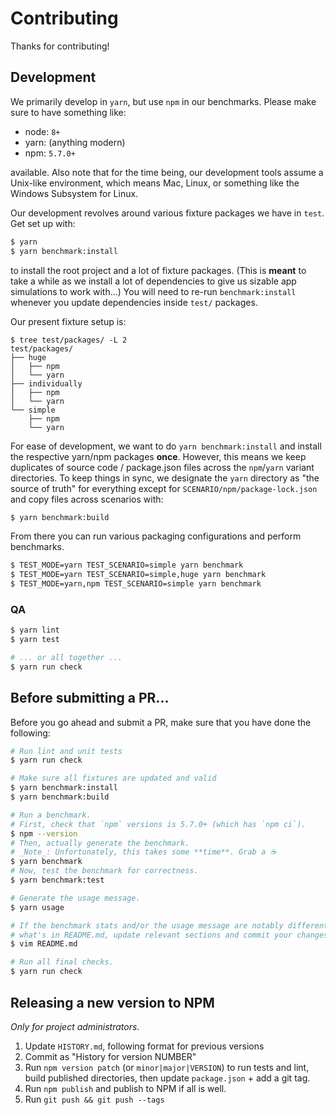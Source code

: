 Contributing
============

Thanks for contributing!

## Development

We primarily develop in `yarn`, but use `npm` in our benchmarks. Please make sure to have something like:

* node: `8+`
* yarn: (anything modern)
* npm:  `5.7.0+`

available. Also note that for the time being, our development tools assume a Unix-like environment, which means Mac, Linux, or something like the Windows Subsystem for Linux.

Our development revolves around various fixture packages we have in `test`. Get set up with:

```sh
$ yarn
$ yarn benchmark:install
```

to install the root project and a lot of fixture packages. (This is **meant** to take a while as we install a lot of dependencies to give us sizable app simulations to work with...) You will need to re-run `benchmark:install` whenever you update dependencies inside `test/` packages.

Our present fixture setup is:

```
$ tree test/packages/ -L 2
test/packages/
├── huge
│   ├── npm
│   └── yarn
├── individually
│   ├── npm
│   └── yarn
└── simple
    ├── npm
    └── yarn
```

For ease of development, we want to do `yarn benchmark:install` and install the respective yarn/npm packages **once**. However, this means we keep duplicates of source code / package.json files across the `npm`/`yarn` variant directories. To keep things in sync, we designate the `yarn` directory as "the source of truth" for everything except for `SCENARIO/npm/package-lock.json` and copy files across scenarios with:

```sh
$ yarn benchmark:build
```

From there you can run various packaging configurations and perform benchmarks.

```sh
$ TEST_MODE=yarn TEST_SCENARIO=simple yarn benchmark
$ TEST_MODE=yarn TEST_SCENARIO=simple,huge yarn benchmark
$ TEST_MODE=yarn,npm TEST_SCENARIO=simple yarn benchmark
```

### QA

```sh
$ yarn lint
$ yarn test

# ... or all together ...
$ yarn run check
```

## Before submitting a PR...

Before you go ahead and submit a PR, make sure that you have done the following:

```sh
# Run lint and unit tests
$ yarn run check

# Make sure all fixtures are updated and valid
$ yarn benchmark:install
$ yarn benchmark:build

# Run a benchmark.
# First, check that `npm` versions is 5.7.0+ (which has `npm ci`).
$ npm --version
# Then, actually generate the benchmark.
# _Note_: Unfortunately, this takes some **time**. Grab a ☕
$ yarn benchmark
# Now, test the benchmark for correctness.
$ yarn benchmark:test

# Generate the usage message.
$ yarn usage

# If the benchmark stats and/or the usage message are notably different than
# what's in README.md, update relevant sections and commit your changes.
$ vim README.md

# Run all final checks.
$ yarn run check
```

## Releasing a new version to NPM

_Only for project administrators_.

1. Update `HISTORY.md`, following format for previous versions
2. Commit as "History for version NUMBER"
3. Run `npm version patch` (or `minor|major|VERSION`) to run tests and lint,
   build published directories, then update `package.json` + add a git tag.
4. Run `npm publish` and publish to NPM if all is well.
5. Run `git push && git push --tags`
